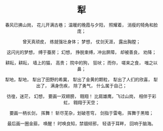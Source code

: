 <div style="text-align: center">
<h1 data-date="2023-10-27 写于癸卯年壬戌月">犁</h1>

春风已拂山岗，
花儿开满古巷；
温暖的晚霞与夕阳，
照耀着，
消瘦的犄角和脸庞；

曾天真顽皮，
练就强壮身体；
梦想，
仗剑天涯，
露出胸膛；

这闪光的梦想，
缚于蚕房；
幻想，
挣脱束缚，冲出屏障，
却被善良，
劝降；

耕耘，耕耘，
墙上的猫，
高贵；
院中的狗，
狂吠；
而你，
嗟来之食，
嗤之以鼻；

犁地，犁地，
犁出了田野的希冀，
犁出了金黄的颗粒，
犁出了人们的欣喜，
犁出了，
满身伤疾，
除了勇气，
什么属于自己；

彷徨，迷茫，
幻想，
要画一双翅膀，
翱翔！
比肩雄鹰，飞过山岗，
相伴于彩虹，
翱翔于天空；

要画一柄长剑，
挥舞！
斩尽芜杂，划破苍穹，
剑指于雷电，
挥舞于黑暗；

最后画一圈金箍，
唤醒！
时唤良知，禁锢倾邪，
轻语于耳畔，
回响于脑海。
</div>


